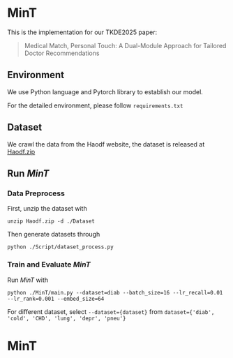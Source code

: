 # MinT

This is the implementation for our TKDE2025 paper:
> Medical Match, Personal Touch: A Dual-Module Approach for Tailored Doctor Recommendations

## Environment
We use Python language and Pytorch library to establish our model. 

For the detailed environment, please follow `requirements.txt`

## Dataset
We crawl the data from the Haodf website, the dataset is released at [Haodf.zip](./Haodf.zip)

## Run *MinT*
### Data Preprocess
First, unzip the dataset with
```
unzip Haodf.zip -d ./Dataset
```
Then generate datasets through
```
python ./Script/dataset_process.py
```
### Train and Evaluate *MinT* 
Run *MinT* with 
```
python ./MinT/main.py --dataset=diab --batch_size=16 --lr_recall=0.01 --lr_rank=0.001 --embed_size=64
```
For different dataset, select `--dataset={dataset}` from `dataset={'diab', 'cold', 'CHD', 'lung', 'depr', 'pneu'}`
# MinT
